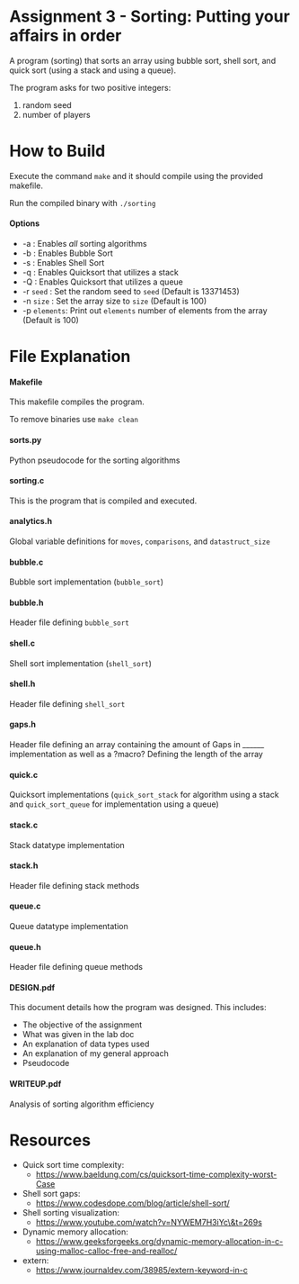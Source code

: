 # Assignment 3 - Sorting: Putting your affairs in order

A program (sorting) that sorts an array using bubble sort, shell sort, and quick sort (using a stack and using a queue).

The program asks for two positive integers:

1. random seed
2. number of players

# How to Build

Execute the command `make` and it should compile using the provided makefile.

Run the compiled binary with `./sorting`

#### Options

* -a : Enables *all* sorting algorithms
* -b : Enables Bubble Sort
* -s : Enables Shell Sort
* -q : Enables Quicksort that utilizes a stack
* -Q : Enables Quicksort that utilizes a queue
* -r `seed` : Set the random seed to `seed` (Default is 13371453)
* -n `size` : Set the array size to `size` (Default is 100)
* -p `elements`: Print out `elements` number of elements from the array (Default is 100)

# File Explanation

#### Makefile

This makefile compiles the program.

To remove binaries use `make clean`

#### sorts.py

Python pseudocode for the sorting algorithms

#### sorting.c

This is the program that is compiled and executed. 

#### analytics.h

Global variable definitions for `moves`, `comparisons`, and `datastruct_size`

#### bubble.c

Bubble sort implementation (`bubble_sort`)

#### bubble.h

Header file defining `bubble_sort`

#### shell.c

Shell sort implementation (`shell_sort`)

#### shell.h

Header file defining `shell_sort`

#### gaps.h

Header file defining an array containing the amount of Gaps in ______ implementation as well as a ?macro? Defining the length of the array

#### quick.c

Quicksort implementations (`quick_sort_stack` for algorithm using a stack and `quick_sort_queue` for implementation using a queue)

#### stack.c

Stack datatype implementation

#### stack.h

Header file defining stack methods

#### queue.c

Queue datatype implementation

#### queue.h

Header file defining queue methods

#### DESIGN.pdf

This document details how the program was designed. This includes:

* The objective of the assignment
* What was given in the lab doc
* An explanation of data types used
* An explanation of my general approach
* Pseudocode

#### WRITEUP.pdf

Analysis of sorting algorithm efficiency
 
# Resources

* Quick sort time complexity:
    * https://www.baeldung.com/cs/quicksort-time-complexity-worst-Case
* Shell sort gaps:
    * https://www.codesdope.com/blog/article/shell-sort/
* Shell sorting visualization:
    * https://www.youtube.com/watch?v=NYWEM7H3iYc\&t=269s
* Dynamic memory allocation:
    * https://www.geeksforgeeks.org/dynamic-memory-allocation-in-c-using-malloc-calloc-free-and-realloc/
* extern:
    * https://www.journaldev.com/38985/extern-keyword-in-c
